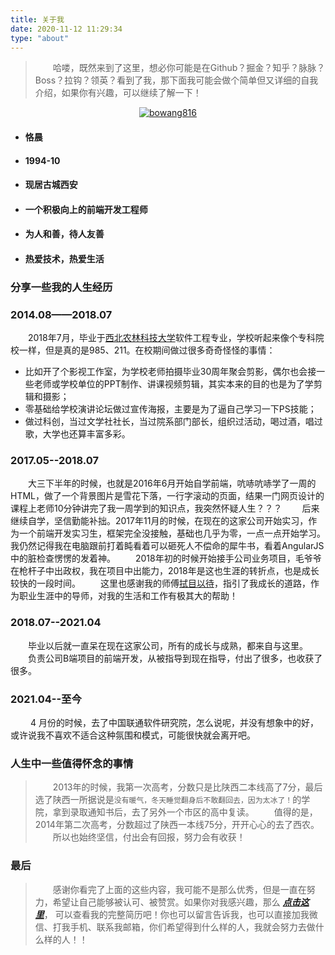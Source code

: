 ```yaml
---
title: 关于我
date: 2020-11-12 11:29:34
type: "about"
---
```


> &emsp;&emsp;哈喽，既然来到了这里，想必你可能是在Github？掘金？知乎？脉脉？Boss？拉钩？领英？看到了我，那下面我可能会做个简单但又详细的自我介绍，如果你有兴趣，可以继续了解一下！

<p align="center"> <a href="https://github.com/BoWang816"><img src="https://github-profile-trophy.vercel.app/?username=bowang816" alt="bowang816" /></a> </p>

- #### 恪晨
- #### 1994-10
- #### 现居古城西安
- #### 一个积极向上的前端开发工程师
- #### 为人和善，待人友善
- #### 热爱技术，热爱生活

>

### 分享一些我的人生经历

### 2014.08——2018.07
&emsp;&emsp;2018年7月，毕业于[西北农林科技大学](https://www.nwafu.edu.cn/)软件工程专业，学校听起来像个专科院校一样，但是真的是985、211。在校期间做过很多奇奇怪怪的事情： 
- 比如开了个影视工作室，为学校老师拍摄毕业30周年聚会剪影，偶尔也会接一些老师或学校单位的PPT制作、讲课视频剪辑，其实本来的目的也是为了学剪辑和摄影；
- 零基础给学校演讲论坛做过宣传海报，主要是为了逼自己学习一下PS技能；
- 做过科创，当过文学社社长，当过院系部门部长，组织过活动，喝过酒，唱过歌，大学也还算丰富多彩。

### 2017.05--2018.07
&emsp;&emsp;大三下半年的时候，也就是2016年6月开始自学前端，吭哧吭哧学了一周的HTML，做了一个背景图片是雪花下落，一行字滚动的页面，结果一门网页设计的课程上老师10分钟讲完了我一周学到的知识点，我突然怀疑人生？？？
&emsp;&emsp;后来继续自学，坚信勤能补拙。2017年11月的时候，在现在的这家公司开始实习，作为一个前端开发实习生，框架完全没接触，基础也几乎为零，一点一点开始学习。我仍然记得我在电脑跟前打着盹看着可以砸死人不偿命的犀牛书，看着AngularJS中的脏检查愣愣的发着神。
&emsp;&emsp;2018年初的时候开始接手公司业务项目，毛爷爷在枪杆子中出政权，我在项目中出能力，2018年是这也生涯的转折点，也是成长较快的一段时间。
&emsp;&emsp;这里也感谢我的师傅[拭目以待](https://www.lovejavascript.com/)，指引了我成长的道路，作为职业生涯中的导师，对我的生活和工作有极其大的帮助！

### 2018.07--2021.04
&emsp;&emsp;毕业以后就一直呆在现在这家公司，所有的成长与成熟，都来自与这里。
&emsp;&emsp;负责公司B端项目的前端开发，从被指导到现在指导，付出了很多，也收获了很多。

### 2021.04--至今
&emsp;&emsp; 4 月份的时候，去了中国联通软件研究院，怎么说呢，并没有想象中的好，或许说我不喜欢不适合这种氛围和模式，可能很快就会离开吧。

### 人生中一些值得怀念的事情
>   &emsp;&emsp;2013年的时候，我第一次高考，分数只是比陕西二本线高了7分，最后选了陕西一所据说是`没有暖气，冬天睡觉翻身后不敢翻回去，因为太冰了！`的学院，拿到录取通知书后，去了另外一个市区的高中复读。
>   &emsp;&emsp;值得的是，2014年第二次高考，分数超过了陕西一本线75分，开开心心的去了西农。
>   &emsp;&emsp;所以也始终坚信，付出会有回报，努力会有收获！

>

### 最后
>&emsp;&emsp;感谢你看完了上面的这些内容，我可能不是那么优秀，但是一直在努力，希望让自己能够被认可、被赞赏。如果你对我感兴趣，那么 <a href="/about/王博_前端工程师_18392012385.pdf" target="_blank">**_点击这里_**</a>， 可以查看我的完整简历吧！你也可以留言告诉我，也可以直接加我微信、打我手机、联系我邮箱，你们希望得到什么样的人，我就会努力去做什么样的人！！










